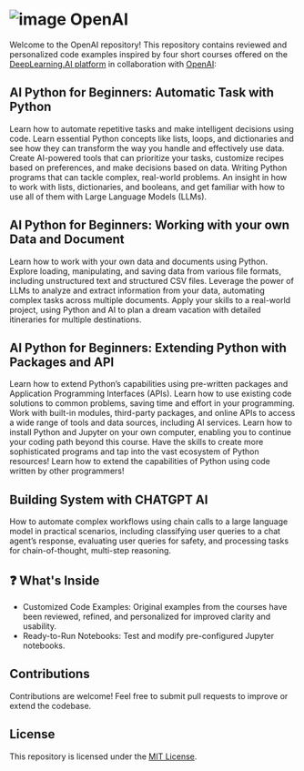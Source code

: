 # ![image](https://github.com/user-attachments/assets/35f315f5-15fb-4236-9f1d-9ee2554b7d56) OpenAI
Welcome to the OpenAI repository! This repository contains reviewed and personalized code examples inspired by four short courses offered on the [DeepLearning.AI platform](https://www.deeplearning.ai/) in collaboration with [OpenAI](https://openai.com/):

## AI Python for Beginners: Automatic Task with Python    
Learn how to automate repetitive tasks and make intelligent decisions using code. Learn essential Python concepts like lists, loops, and dictionaries and see how they can transform the way you handle and effectively use data. Create AI-powered tools that can prioritize your tasks, customize recipes based on preferences, and make decisions based on data. Writing Python programs that can tackle complex, real-world problems. An insight in how to work with lists, dictionaries, and booleans, and get familiar with how to use all of them with Large Language Models (LLMs). 

## AI Python for Beginners: Working with your own Data and Document
Learn how to work with your own data and documents using Python. Explore loading, manipulating, and saving data from various file formats, including unstructured text and structured CSV files. Leverage the power of LLMs to analyze and extract information from your data, automating complex tasks across multiple documents. Apply your skills to a real-world project, using Python and AI to plan a dream vacation with detailed itineraries for multiple destinations.

## AI Python for Beginners: Extending Python with Packages and API
Learn how to extend Python’s capabilities using pre-written packages and Application Programming Interfaces (APIs). Learn how to use existing code solutions to common problems, saving time and effort in your programming. Work with built-in modules, third-party packages, and online APIs to access a wide range of tools and data sources, including AI services. Learn how to install Python and Jupyter on your own computer, enabling you to continue your coding path beyond this course. Have the skills to create more sophisticated programs and tap into the vast ecosystem of Python resources! Learn how to extend the capabilities of Python using code written by other programmers!

## Building System with CHATGPT AI 
How to automate complex workflows using chain calls to a large language model in practical scenarios, including classifying user queries to a chat agent’s response, evaluating user queries for safety, and processing tasks for chain-of-thought, multi-step reasoning. 

## ❓ What's Inside
  - Customized Code Examples: Original examples from the courses have been reviewed, refined, and personalized for improved clarity and usability.
  - Ready-to-Run Notebooks: Test and modify pre-configured Jupyter notebooks.
 

## Contributions  
Contributions are welcome! Feel free to submit pull requests to improve or extend the codebase.

## License  
This repository is licensed under the [MIT License](https://opensource.org/license/MIT).

